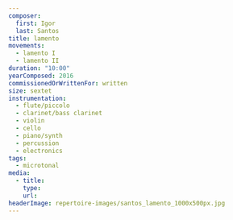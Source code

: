 ```yaml
---
composer:
  first: Igor
  last: Santos
title: lamento
movements:
  - lamento I
  - lamento II
duration: "10:00"
yearComposed: 2016
commissionedOrWrittenFor: written
size: sextet
instrumentation:
  - flute/piccolo
  - clarinet/bass clarinet
  - violin
  - cello
  - piano/synth
  - percussion
  - electronics
tags:
  - microtonal
media:
  - title:
    type:
    url:
headerImage: repertoire-images/santos_lamento_1000x500px.jpg
---
```

